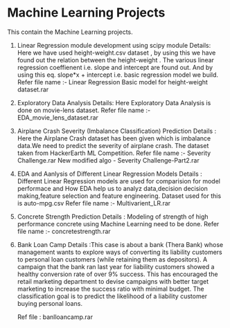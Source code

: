 # Machine Learning Projects
This contain the Machine Learning projects.
1) Linear Regression module development using scipy module
   Details: Here we have used height-weight.csv dataset , by using this we have found out the relation between the height-weight .
            The various linear regression coeffienent i.e. slope and intercept are found out.
            And by using this eq. slope*x + intercept i.e. basic regression model we build.
   Refer file name :- Linear Regression Basic model for height-weight dataset.rar 
            
2) Exploratory Data Analysis
   Details: Here Exploratory Data Analysis is done on movie-lens dataset.
   Refer file name :- EDA_movie_lens_dataset.rar  
   
3) Airplane Crash Severity (Imbalance Classification) Prediction
   Details : Here the Airplane Crash dataset has been given which is imbalance data.We need to predict the severity of airplane crash.
             The dataset taken from HackerEarth ML Competition. 
   Refer file name :- Severity Challenge.rar  New modified algo - Severity Challenge-Part2.rar
   
4) EDA and Aanlysis of Different Linear Regression Models
   Details : Different Linear Regression models are used for comparision for model performace and How EDA help us to analyz data,decision
             decision making,feature selection and feature engineering. Dataset used for this is auto-mpg.csv
   Refer file name :- Multivarient_LR.rar
   
5) Concrete Strength Prediction
   Details : Modeling of strength of high performance concrete using Machine Learning need to be done. 
   Refer file name :- concretestrength.rar
   
6) Bank Loan Camp
   Details :This case is about a bank (Thera Bank) whose management wants to explore ways of converting its liability customers to personal loan customers (while retaining them as depositors). A campaign that the bank ran last year for liability customers showed a healthy conversion rate of over 9% success. This has encouraged the retail marketing department to devise campaigns with better target marketing to increase the success ratio with minimal budget.
   The classification goal is to predict the likelihood of a liability customer buying personal loans.
   
   Ref file  : banlloancamp.rar
             
